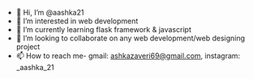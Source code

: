 - 👋 Hi, I’m @aashka21
- 👀 I’m interested in web development
- 🌱 I’m currently learning flask framework & javascript
- 💞️ I’m looking to collaborate on any web development/web designing project 
- 📫 How to reach me- 
  gmail: ashkazaveri69@gmail.com,
  instagram: _aashka_21

<!---
aashka21/aashka21 is a ✨ special ✨ repository because its `README.md` (this file) appears on your GitHub profile.
You can click the Preview link to take a look at your changes.
--->
